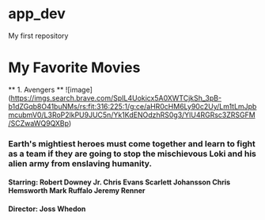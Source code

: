 # app_dev
My first repository

# My Favorite Movies 
** 1. Avengers **
![image] (https://imgs.search.brave.com/SpIL4Uokicx5A0XWTCjkSh_3pB-b1dZGqb8O41buNMs/rs:fit:316:225:1/g:ce/aHR0cHM6Ly90c2Uy/Lm1tLmJpbmcubmV0/L3RoP2lkPU9JUC5n/Yk1KdENOdzhRS0g3/YlU4RGRsc3ZRSGFM/SCZwaWQ9QXBp)

### Earth's mightiest heroes must come together and learn to fight as a team if they are going to stop the mischievous Loki and his alien army from enslaving humanity.
#### Starring: Robert Downey Jr. Chris Evans Scarlett Johansson Chris Hemsworth 	Mark Ruffalo Jeremy Renner
#### Director: Joss Whedon

